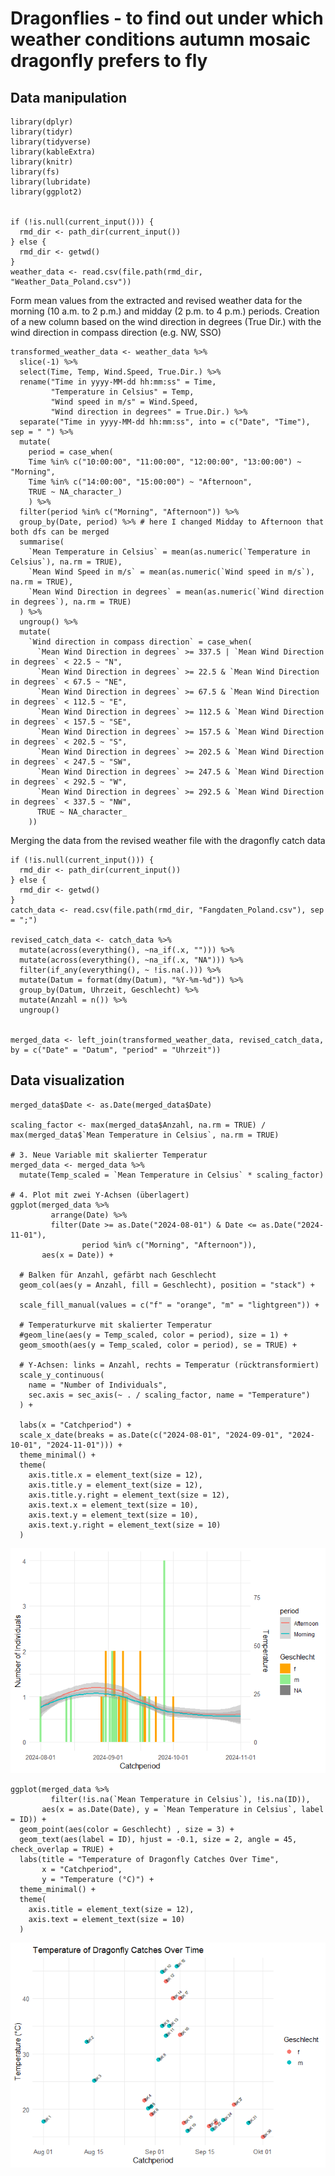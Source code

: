 # Dragonflies - to find out under which weather conditions autumn mosaic dragonfly prefers to fly

## Data manipulation

    library(dplyr)
    library(tidyr)
    library(tidyverse)
    library(kableExtra)
    library(knitr)
    library(fs)
    library(lubridate)
    library(ggplot2)


    if (!is.null(current_input())) {
      rmd_dir <- path_dir(current_input())
    } else {
      rmd_dir <- getwd()
    }
    weather_data <- read.csv(file.path(rmd_dir, "Weather_Data_Poland.csv"))

Form mean values from the extracted and revised weather data for the
morning (10 a.m. to 2 p.m.) and midday (2 p.m. to 4 p.m.) periods.
Creation of a new column based on the wind direction in degrees (True
Dir.) with the wind direction in compass direction (e.g. NW, SSO)

    transformed_weather_data <- weather_data %>%
      slice(-1) %>%
      select(Time, Temp, Wind.Speed, True.Dir.) %>%
      rename("Time in yyyy-MM-dd hh:mm:ss" = Time, 
             "Temperature in Celsius" = Temp, 
             "Wind speed in m/s" = Wind.Speed, 
             "Wind direction in degrees" = True.Dir.) %>%
      separate("Time in yyyy-MM-dd hh:mm:ss", into = c("Date", "Time"), sep = " ") %>%
      mutate( 
        period = case_when(
        Time %in% c("10:00:00", "11:00:00", "12:00:00", "13:00:00") ~ "Morning",
        Time %in% c("14:00:00", "15:00:00") ~ "Afternoon",
        TRUE ~ NA_character_)
        ) %>%
      filter(period %in% c("Morning", "Afternoon")) %>%
      group_by(Date, period) %>% # here I changed Midday to Afternoon that both dfs can be merged
      summarise(
        `Mean Temperature in Celsius` = mean(as.numeric(`Temperature in Celsius`), na.rm = TRUE),
        `Mean Wind Speed in m/s` = mean(as.numeric(`Wind speed in m/s`), na.rm = TRUE),
        `Mean Wind Direction in degrees` = mean(as.numeric(`Wind direction in degrees`), na.rm = TRUE)
      ) %>%
      ungroup() %>%
      mutate(
        `Wind direction in compass direction` = case_when(
          `Mean Wind Direction in degrees` >= 337.5 | `Mean Wind Direction in degrees` < 22.5 ~ "N",
          `Mean Wind Direction in degrees` >= 22.5 & `Mean Wind Direction in degrees` < 67.5 ~ "NE",
          `Mean Wind Direction in degrees` >= 67.5 & `Mean Wind Direction in degrees` < 112.5 ~ "E",
          `Mean Wind Direction in degrees` >= 112.5 & `Mean Wind Direction in degrees` < 157.5 ~ "SE",
          `Mean Wind Direction in degrees` >= 157.5 & `Mean Wind Direction in degrees` < 202.5 ~ "S",
          `Mean Wind Direction in degrees` >= 202.5 & `Mean Wind Direction in degrees` < 247.5 ~ "SW",
          `Mean Wind Direction in degrees` >= 247.5 & `Mean Wind Direction in degrees` < 292.5 ~ "W",
          `Mean Wind Direction in degrees` >= 292.5 & `Mean Wind Direction in degrees` < 337.5 ~ "NW",
          TRUE ~ NA_character_
        ))

Merging the data from the revised weather file with the dragonfly catch
data

    if (!is.null(current_input())) {
      rmd_dir <- path_dir(current_input())
    } else {
      rmd_dir <- getwd()
    }
    catch_data <- read.csv(file.path(rmd_dir, "Fangdaten_Poland.csv"), sep = ";")

    revised_catch_data <- catch_data %>%
      mutate(across(everything(), ~na_if(.x, ""))) %>%
      mutate(across(everything(), ~na_if(.x, "NA"))) %>%
      filter(if_any(everything(), ~ !is.na(.))) %>%
      mutate(Datum = format(dmy(Datum), "%Y-%m-%d")) %>%
      group_by(Datum, Uhrzeit, Geschlecht) %>% 
      mutate(Anzahl = n()) %>% 
      ungroup()
      

    merged_data <- left_join(transformed_weather_data, revised_catch_data, by = c("Date" = "Datum", "period" = "Uhrzeit"))

## Data visualization

    merged_data$Date <- as.Date(merged_data$Date)

    scaling_factor <- max(merged_data$Anzahl, na.rm = TRUE) / max(merged_data$`Mean Temperature in Celsius`, na.rm = TRUE)

    # 3. Neue Variable mit skalierter Temperatur
    merged_data <- merged_data %>%
      mutate(Temp_scaled = `Mean Temperature in Celsius` * scaling_factor)

    # 4. Plot mit zwei Y-Achsen (überlagert)
    ggplot(merged_data %>%
             arrange(Date) %>%
             filter(Date >= as.Date("2024-08-01") & Date <= as.Date("2024-11-01"),
                    period %in% c("Morning", "Afternoon")), 
           aes(x = Date)) +
      
      # Balken für Anzahl, gefärbt nach Geschlecht
      geom_col(aes(y = Anzahl, fill = Geschlecht), position = "stack") +
      
      scale_fill_manual(values = c("f" = "orange", "m" = "lightgreen")) +
      
      # Temperaturkurve mit skalierter Temperatur
      #geom_line(aes(y = Temp_scaled, color = period), size = 1) +
      geom_smooth(aes(y = Temp_scaled, color = period), se = TRUE) +

      # Y-Achsen: links = Anzahl, rechts = Temperatur (rücktransformiert)
      scale_y_continuous(
        name = "Number of Individuals",
        sec.axis = sec_axis(~ . / scaling_factor, name = "Temperature")
      ) +

      labs(x = "Catchperiod") +
      scale_x_date(breaks = as.Date(c("2024-08-01", "2024-09-01", "2024-10-01", "2024-11-01"))) +
      theme_minimal() +
      theme(
        axis.title.x = element_text(size = 12),
        axis.title.y = element_text(size = 12),
        axis.title.y.right = element_text(size = 12),
        axis.text.x = element_text(size = 10),
        axis.text.y = element_text(size = 10),
        axis.text.y.right = element_text(size = 10)
      )

![](Lizzola_Project_Solution_files/figure-markdown_strict/visualization-1.png)

    ggplot(merged_data %>%
             filter(!is.na(`Mean Temperature in Celsius`), !is.na(ID)),
           aes(x = as.Date(Date), y = `Mean Temperature in Celsius`, label = ID)) +
      geom_point(aes(color = Geschlecht) , size = 3) +
      geom_text(aes(label = ID), hjust = -0.1, size = 2, angle = 45, check_overlap = TRUE) +
      labs(title = "Temperature of Dragonfly Catches Over Time",
           x = "Catchperiod",
           y = "Temperature (°C)") +
      theme_minimal() +
      theme(
        axis.title = element_text(size = 12),
        axis.text = element_text(size = 10)
      )

![](Lizzola_Project_Solution_files/figure-markdown_strict/temperature_plot-1.png)
